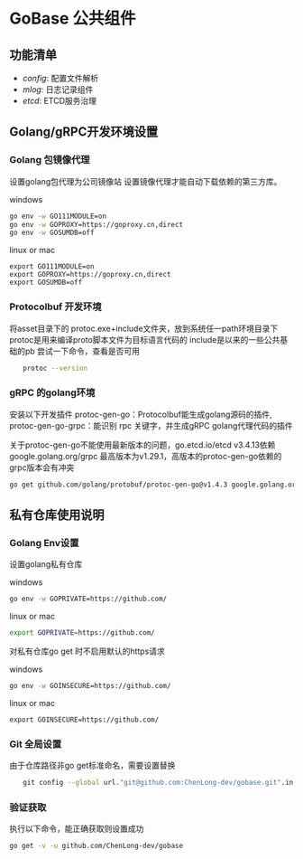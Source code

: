 <!--
 * @Description: 
 * @Author: Chen Long
 * @Date: 2020-12-17 09:43:16
 * @LastEditTime: 2020-12-17 09:53:00
 * @LastEditors: Chen Long
 * @Reference: 
-->


# GoBase 公共组件

## 功能清单

* *config*: 配置文件解析
* *mlog*: 日志记录组件
* *etcd*: ETCD服务治理

## Golang/gRPC开发环境设置

### Golang 包镜像代理

设置golang包代理为公司镜像站
设置镜像代理才能自动下载依赖的第三方库。

windows
```sh
go env -w GO111MODULE=on
go env -w GOPROXY=https://goproxy.cn,direct
go env -w GOSUMDB=off
```
linux or mac
```
export GO111MODULE=on
export GOPROXY=https://goproxy.cn,direct
export GOSUMDB=off
```

### Protocolbuf 开发环境

将asset目录下的 protoc.exe+include文件夹，放到系统任一path环境目录下
protoc是用来编译proto脚本文件为目标语言代码的
include是以来的一些公共基础的pb
尝试一下命令，查看是否可用

```sh
　　protoc --version
```

### gRPC 的golang环境

安装以下开发插件
protoc-gen-go：Protocolbuf能生成golang源码的插件,
protoc-gen-go-grpc：能识别 rpc 关键字，并生成gRPC golang代理代码的插件

关于protoc-gen-go不能使用最新版本的问题，go.etcd.io/etcd v3.4.13依赖google.golang.org/grpc 最高版本为v1.29.1，高版本的protoc-gen-go依赖的grpc版本会有冲突

```sh
go get github.com/golang/protobuf/protoc-gen-go@v1.4.3 google.golang.org/grpc/cmd/protoc-gen-go-grpc
```

## 私有仓库使用说明

### Golang Env设置

设置golang私有仓库

windows
```sh
go env -w GOPRIVATE=https://github.com/
```
linux or mac
```sh
export GOPRIVATE=https://github.com/
```

对私有仓库go get 时不启用默认的https请求

windows
```sh
go env -w GOINSECURE=https://github.com/
```

linux or mac
```
export GOINSECURE=https://github.com/
```

### Git 全局设置

由于仓库路径非go get标准命名，需要设置替换

```sh
　　git config --global url."git@github.com:ChenLong-dev/gobase.git".insteadof "https://github.com/ChenLong-dev/gobase.git"
```

### 验证获取

执行以下命令，能正确获取则设置成功

```sh
go get -v -u github.com/ChenLong-dev/gobase
```
